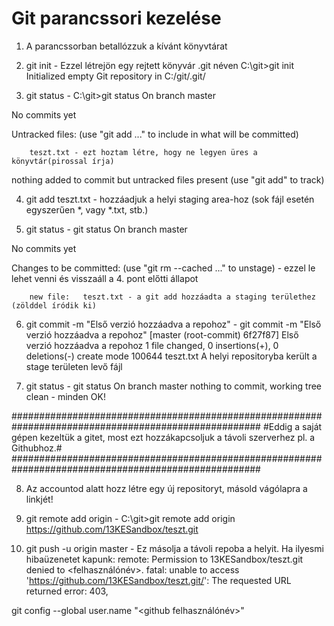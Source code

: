 # Git parancssori kezelése

1. A parancssorban betallózzuk a kívánt könyvtárat

2. git init - Ezzel létrejön egy rejtett könyvár .git néven
C:\git>git init
Initialized empty Git repository in C:/git/.git/

3. git status - 
C:\git>git status
On branch master

No commits yet

Untracked files:
  (use "git add <file>..." to include in what will be committed)

        teszt.txt - ezt hoztam létre, hogy ne legyen üres a könyvtár(pirossal írja)

nothing added to commit but untracked files present (use "git add" to track)

4. git add teszt.txt - hozzáadjuk a helyi staging area-hoz (sok fájl esetén egyszerűen *, vagy *.txt, stb.)

5. git status -
git status
On branch master

No commits yet

Changes to be committed:
  (use "git rm --cached <file>..." to unstage) - ezzel le lehet venni és visszaáll a 4. pont előtti állapot

        new file:   teszt.txt - a git add hozzáadta a staging területhez  (zölddel íródik ki)
        
 6. git commit -m "Első verzió hozzáadva a repohoz" -
 git commit -m "Első verzió hozzáadva a repohoz"
[master (root-commit) 6f27f87] Első verzió hozzáadva a repohoz
 1 file changed, 0 insertions(+), 0 deletions(-)
 create mode 100644 teszt.txt
 A helyi repositoryba került a stage területen levő fájl
 
 7. git status -
 git status
On branch master
nothing to commit, working tree clean - minden OK!

#####################################################################################################
#Eddig a saját gépen kezeltük a gitet, most ezt hozzákapcsoljuk a távoli szerverhez pl. a Githubhoz.#
#####################################################################################################

8. Az accountod alatt hozz létre egy új repositoryt, másold vágólapra a linkjét!

9. git remote add origin <link> - 
C:\git>git remote add origin https://github.com/13KESandbox/teszt.git

10. git push -u origin master - Ez másolja a távoli repoba a helyit.
Ha ilyesmi hibaüzenetet kapunk: 
remote: Permission to 13KESandbox/teszt.git denied to <felhasználónév>.
fatal: unable to access 'https://github.com/13KESandbox/teszt.git/': The requested URL returned error: 403,

git config --global user.name "<github felhasználónév>" 



